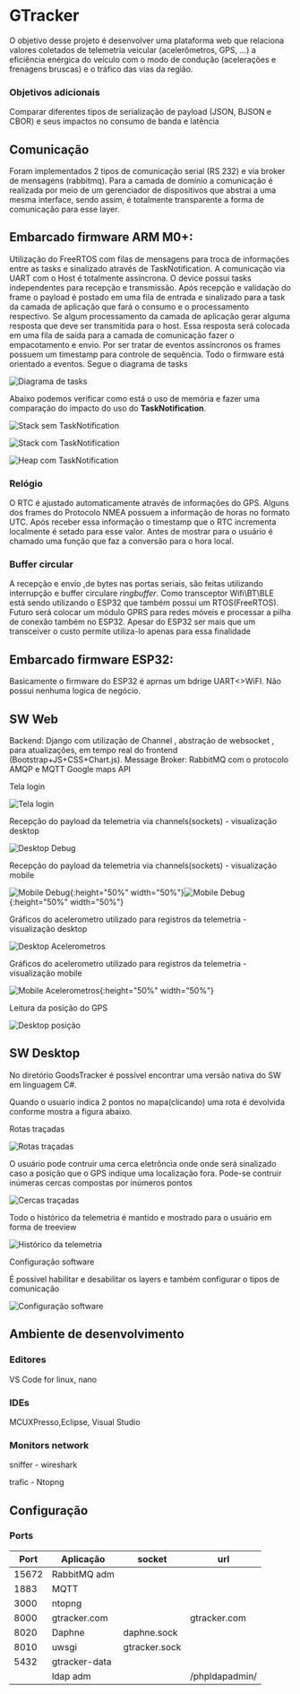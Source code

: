 # GTracker

O objetivo desse projeto é desenvolver uma plataforma web que relaciona valores coletados de telemetria veicular (acelerômetros, GPS, ...) a eficiência enérgica do veículo com o modo de condução (acelerações e frenagens bruscas) e o tráfico das vias da região. 

### Objetivos adicionais
Comparar diferentes tipos de serialização de payload  (JSON, BJSON e CBOR) e seus impactos no consumo de banda e latência  

## Comunicação 
Foram implementados 2 tipos de comunicação serial (RS 232) e via broker de mensagens (rabbitmq). Para a camada de domínio a comunicação é
realizada por meio de um gerenciador de dispositivos que abstrai a uma mesma interface, sendo assim, é totalmente transparente a forma de comunicação para esse layer.

## Embarcado firmware ARM M0+:
Utilização do FreeRTOS com filas de mensagens para troca de informações entre as tasks e sinalizado através de TaskNotification. 
A comunicação via UART com o Host é totalmente assíncrona. O device possui tasks independentes para recepção e transmissão. Após recepção e validação do frame o payload é postado em uma fila de entrada e sinalizado para a task da camada de aplicação que fará o consumo e o processamento respectivo. Se algum processamento da camada de aplicação gerar alguma resposta que deve ser transmitida para o host. Essa resposta será colocada em uma fila de saída para a camada de comunicação fazer o empacotamento e envio. 
Por ser tratar de eventos assíncronos os frames possuem um timestamp para controle de sequência. Todo o firmware está orientado a eventos.
Segue o diagrama de tasks 

![Diagrama de tasks][tasks_diagram]

Abaixo podemos verificar como está o uso de memória e fazer uma comparação do impacto do uso do **TaskNotification**.


![Stack **sem** TaskNotification][task_w_eb.png]

![Stack **com** TaskNotification][task_w_tn.png]

![Heap **com** TaskNotification][tasks_w_tn]

### Relógio
O RTC é ajustado automaticamente através de informações do GPS. Alguns dos frames do Protocolo NMEA possuem a informação de horas no formato UTC.
Após receber essa informação o timestamp que o RTC incrementa localmente é setado para esse valor. Antes de mostrar para o usuário é chamado uma função que faz a conversão para o hora local. 

### Buffer circular
A recepção e envio ,de bytes nas portas seriais, são feitas utilizando interrupção e buffer circulare *ringbuffer*.
Como transceptor Wifi\BT\BLE está sendo utilizando o ESP32 que também possui um RTOS(FreeRTOS). Futuro será colocar um módulo GPRS para redes móveis e processar a pilha de conexão também no ESP32.
Apesar do ESP32 ser mais que um transceiver o custo permite utiliza-lo apenas para essa finalidade

## Embarcado firmware ESP32:
Basicamente o firmware do ESP32 é aprnas um bdrige UART<>WiFI. Não possui nenhuma logica de negócio.

## SW Web
Backend: Django com utilização de Channel , abstração de websocket , para atualizações, em tempo real do frontend (Bootstrap+JS+CSS+Chart.js).
Message Broker: RabbitMQ com o protocolo AMQP e MQTT
Google maps API


Tela login

![Tela login][desktop_login]

Recepção do payload da telemetria via channels(sockets) - visualização desktop

![Desktop Debug][desktop_debug]

Recepção do payload da telemetria via channels(sockets) - visualização mobile

![Mobile Debug][mobile_debug1]{:height="50%" width="50%"}![Mobile Debug][mobile_debug2]{:height="50%" width="50%"}

Gráficos do acelerometro utilizado para registros da telemetria -visualização desktop

![Desktop Acelerometros][desktop_accelerometer]

Gráficos do acelerometro utilizado para registros da telemetria -visualização mobile

![Mobile Acelerometros][mobile_accelerometer]{:height="50%" width="50%"}

Leitura da posição do GPS

![Desktop posição][desktop_position]


## SW Desktop
No diretório GoodsTracker é possível encontrar uma versão nativa do SW em linguagem C#.

Quando o usuario indica 2 pontos no mapa(clicando) uma rota é devolvida conforme mostra a figura abaixo.

Rotas traçadas

![Rotas traçadas][desktop_route]

O usuário pode contruir uma cerca eletrôncia onde onde será sinalizado caso a posição que o GPS indique uma localização fora.
Pode-se contruir inúmeras cercas compostas por inúmeros pontos 

![Cercas traçadas][desktop_fence]

Todo o histórico da telemetria é mantido e mostrado para o usuário em forma de treeview

![Histórico da telemetria][desktop_behavior]

Configuração software

É possivel habilitar e desabilitar os layers e também configurar o tipos de comunicação

![Configuração software][desktop_setup]

## Ambiente de desenvolvimento

### Editores 

VS Code for linux, nano

### IDEs

MCUXPresso,Eclipse, Visual Studio

### Monitors network

sniffer - wireshark

trafic - Ntopng

## Configuração

### Ports
      
| Port| Aplicação|socket|url|
|-----|----------|------|---|
|15672|RabbitMQ adm|||             
|1883 |MQTT|||
|3000 |ntopng|||
|8000 |gtracker.com||gtracker.com|
|8020 |Daphne|daphne.sock||
|8010 |uwsgi|gtracker.sock||
|5432 |gtracker-data|||
|     |ldap adm||/phpldapadmin/|



[tasks_diagram]:architecture/tasks_diagram.png
[desktop_route]:images/sw/route.png
[desktop_fence]:images/sw/fence.png
[desktop_behavior]:images/sw/behavior.png
[desktop_login]:images/web/desktop_login.png
[desktop_debug]:images/web/desktop_debug.png
[mobile_debug1]:images/web/mobile_debug1.png
[mobile_debug2]:images/web/mobile_debug2.png
[desktop_accelerometer]:images/web/desktop_accelerometer.png
[desktop_position]:images/web/desktop_position.png
[task_w_eb.png]:images/fw/tasks_w_eventbit.png
[task_w_tn.png]:images/fw/tasks_w_tn.png
[tasks_w_tn]:images/fw/tasks_w_tn.png
[mobile_accelerometer]:images/web/mobile_accelerometer.png
[desktop_setup]:images/sw/setup.png